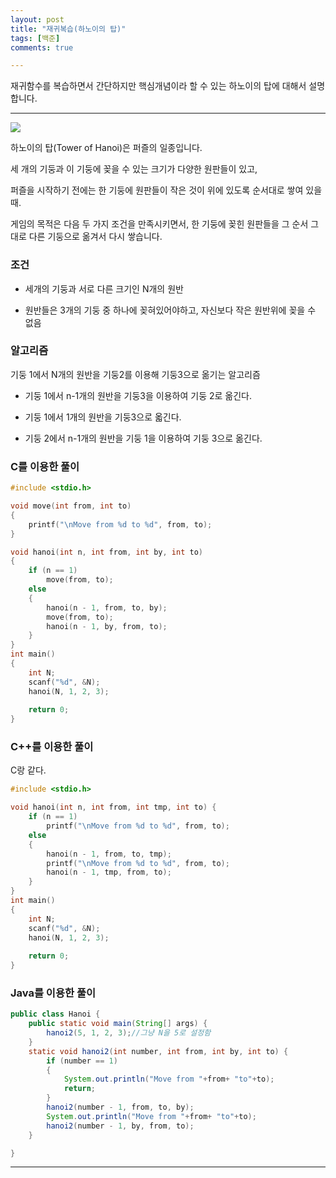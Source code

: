 ```yaml
---
layout: post
title: "재귀복습(하노이의 탑)"
tags: [백준]
comments: true

---
```


재귀함수를 복습하면서 간단하지만 핵심개념이라 할 수 있는 하노이의 탑에 대해서 설명합니다.<br>

---
<img src ="https://upload.wikimedia.org/wikipedia/commons/0/07/Tower_of_Hanoi.jpeg">

하노이의 탑(Tower of Hanoi)은 퍼즐의 일종입니다.

세 개의 기둥과 이 기둥에 꽂을 수 있는 크기가 다양한 원판들이 있고,

퍼즐을 시작하기 전에는 한 기둥에 원판들이 작은 것이 위에 있도록 순서대로 쌓여 있을 때.

게임의 목적은 다음 두 가지 조건을 만족시키면서, 한 기둥에 꽂힌 원판들을 그 순서 그대로 다른 기둥으로 옮겨서 다시 쌓습니다.

### 조건

- 세개의 기둥과 서로 다른 크기인 N개의 원반

- 원반들은 3개의 기둥 중 하나에 꽂혀있어야하고, 자신보다 작은 원반위에 꽂을 수 없음

### 알고리즘
기둥 1에서 N개의 원반을 기둥2를 이용해 기둥3으로 옮기는 알고리즘

- 기둥 1에서 n-1개의 원반을 기둥3을 이용하여 기둥 2로 옮긴다.

- 기둥 1에서 1개의 원반을 기둥3으로 옯긴다.

- 기둥 2에서 n-1개의 원반을 기둥 1을 이용하여 기둥 3으로 옮긴다.

### C를 이용한 풀이

```C
#include <stdio.h>

void move(int from, int to)
{
    printf("\nMove from %d to %d", from, to);
}

void hanoi(int n, int from, int by, int to)
{
    if (n == 1)
        move(from, to);
    else
    {
        hanoi(n - 1, from, to, by);
        move(from, to);
        hanoi(n - 1, by, from, to);
    }
}
int main()
{
    int N;
    scanf("%d", &N);
    hanoi(N, 1, 2, 3);
 
    return 0;
}
```
### C++를 이용한 풀이
C랑 같다.
```C++
#include <stdio.h>

void hanoi(int n, int from, int tmp, int to) {
    if (n == 1)
        printf("\nMove from %d to %d", from, to);
    else
    { 
        hanoi(n - 1, from, to, tmp);
        printf("\nMove from %d to %d", from, to);
        hanoi(n - 1, tmp, from, to);
    }
}
int main()
{
    int N;
    scanf("%d", &N);
    hanoi(N, 1, 2, 3);
 
    return 0;
}
```
### Java를 이용한 풀이
```Java
public class Hanoi {
    public static void main(String[] args) {
        hanoi2(5, 1, 2, 3);//그냥 N을 5로 설정함
    }
    static void hanoi2(int number, int from, int by, int to) {
        if (number == 1)
        {
            System.out.println("Move from "+from+ "to"+to);
            return;
        }
        hanoi2(number - 1, from, to, by);
        System.out.println("Move from "+from+ "to"+to);
        hanoi2(number - 1, by, from, to);
    }

}
```

---
